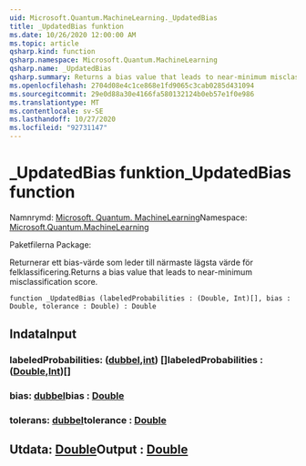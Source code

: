 ```yaml
---
uid: Microsoft.Quantum.MachineLearning._UpdatedBias
title: _UpdatedBias funktion
ms.date: 10/26/2020 12:00:00 AM
ms.topic: article
qsharp.kind: function
qsharp.namespace: Microsoft.Quantum.MachineLearning
qsharp.name: _UpdatedBias
qsharp.summary: Returns a bias value that leads to near-minimum misclassification score.
ms.openlocfilehash: 2704d08e4c1ce868e1fd9065c3cab0285d431094
ms.sourcegitcommit: 29e0d88a30e4166fa580132124b0eb57e1f0e986
ms.translationtype: MT
ms.contentlocale: sv-SE
ms.lasthandoff: 10/27/2020
ms.locfileid: "92731147"
---
```

# <a name="_updatedbias-function"></a><span data-ttu-id="8d841-102">_UpdatedBias funktion</span><span class="sxs-lookup"><span data-stu-id="8d841-102">_UpdatedBias function</span></span>

<span data-ttu-id="8d841-103">Namnrymd: [Microsoft. Quantum. MachineLearning](xref:Microsoft.Quantum.MachineLearning)</span><span class="sxs-lookup"><span data-stu-id="8d841-103">Namespace: [Microsoft.Quantum.MachineLearning](xref:Microsoft.Quantum.MachineLearning)</span></span>

<span data-ttu-id="8d841-104">Paketfilerna [](https://nuget.org/packages/)</span><span class="sxs-lookup"><span data-stu-id="8d841-104">Package: [](https://nuget.org/packages/)</span></span>


<span data-ttu-id="8d841-105">Returnerar ett bias-värde som leder till närmaste lägsta värde för felklassificering.</span><span class="sxs-lookup"><span data-stu-id="8d841-105">Returns a bias value that leads to near-minimum misclassification score.</span></span>

```qsharp
function _UpdatedBias (labeledProbabilities : (Double, Int)[], bias : Double, tolerance : Double) : Double
```


## <a name="input"></a><span data-ttu-id="8d841-106">Indata</span><span class="sxs-lookup"><span data-stu-id="8d841-106">Input</span></span>

### <a name="labeledprobabilities--doubleint"></a><span data-ttu-id="8d841-107">labeledProbabilities: ([dubbel](xref:microsoft.quantum.lang-ref.double),[int](xref:microsoft.quantum.lang-ref.int)) []</span><span class="sxs-lookup"><span data-stu-id="8d841-107">labeledProbabilities : ([Double](xref:microsoft.quantum.lang-ref.double),[Int](xref:microsoft.quantum.lang-ref.int))[]</span></span>




### <a name="bias--double"></a><span data-ttu-id="8d841-108">bias: [dubbel](xref:microsoft.quantum.lang-ref.double)</span><span class="sxs-lookup"><span data-stu-id="8d841-108">bias : [Double](xref:microsoft.quantum.lang-ref.double)</span></span>




### <a name="tolerance--double"></a><span data-ttu-id="8d841-109">tolerans: [dubbel](xref:microsoft.quantum.lang-ref.double)</span><span class="sxs-lookup"><span data-stu-id="8d841-109">tolerance : [Double](xref:microsoft.quantum.lang-ref.double)</span></span>





## <a name="output--double"></a><span data-ttu-id="8d841-110">Utdata: [Double](xref:microsoft.quantum.lang-ref.double)</span><span class="sxs-lookup"><span data-stu-id="8d841-110">Output : [Double](xref:microsoft.quantum.lang-ref.double)</span></span>

